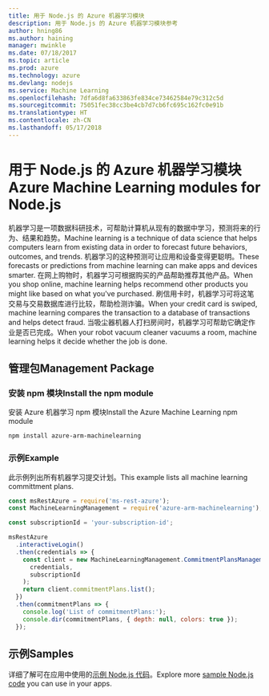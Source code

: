 ```yaml
---
title: 用于 Node.js 的 Azure 机器学习模块
description: 用于 Node.js 的 Azure 机器学习模块参考
author: hning86
ms.author: haining
manager: mwinkle
ms.date: 07/18/2017
ms.topic: article
ms.prod: azure
ms.technology: azure
ms.devlang: nodejs
ms.service: Machine Learning
ms.openlocfilehash: 7dfa6d8fa633863fe834ce73462584e79c312c5d
ms.sourcegitcommit: 75051fec38cc3be4cb7d7cb6fc695c162fc0e91b
ms.translationtype: HT
ms.contentlocale: zh-CN
ms.lasthandoff: 05/17/2018
---
```

# <a name="azure-machine-learning-modules-for-nodejs"></a><span data-ttu-id="f2db2-103">用于 Node.js 的 Azure 机器学习模块</span><span class="sxs-lookup"><span data-stu-id="f2db2-103">Azure Machine Learning modules for Node.js</span></span>

<span data-ttu-id="f2db2-104">机器学习是一项数据科研技术，可帮助计算机从现有的数据中学习，预测将来的行为、结果和趋势。</span><span class="sxs-lookup"><span data-stu-id="f2db2-104">Machine learning is a technique of data science that helps computers learn from existing data in order to forecast future behaviors, outcomes, and trends.</span></span> <span data-ttu-id="f2db2-105">机器学习的这种预测可让应用和设备变得更聪明。</span><span class="sxs-lookup"><span data-stu-id="f2db2-105">These forecasts or predictions from machine learning can make apps and devices smarter.</span></span> <span data-ttu-id="f2db2-106">在网上购物时，机器学习可根据购买的产品帮助推荐其他产品。</span><span class="sxs-lookup"><span data-stu-id="f2db2-106">When you shop online, machine learning helps recommend other products you might like based on what you've purchased.</span></span> <span data-ttu-id="f2db2-107">刷信用卡时，机器学习可将这笔交易与交易数据库进行比较，帮助检测诈骗。</span><span class="sxs-lookup"><span data-stu-id="f2db2-107">When your credit card is swiped, machine learning compares the transaction to a database of transactions and helps detect fraud.</span></span> <span data-ttu-id="f2db2-108">当吸尘器机器人打扫房间时，机器学习可帮助它确定作业是否已完成。</span><span class="sxs-lookup"><span data-stu-id="f2db2-108">When your robot vacuum cleaner vacuums a room, machine learning helps it decide whether the job is done.</span></span>

## <a name="management-package"></a><span data-ttu-id="f2db2-109">管理包</span><span class="sxs-lookup"><span data-stu-id="f2db2-109">Management Package</span></span>


### <a name="install-the-npm-module"></a><span data-ttu-id="f2db2-110">安装 npm 模块</span><span class="sxs-lookup"><span data-stu-id="f2db2-110">Install the npm module</span></span>

<span data-ttu-id="f2db2-111">安装 Azure 机器学习 npm 模块</span><span class="sxs-lookup"><span data-stu-id="f2db2-111">Install the Azure Machine Learning npm module</span></span>

```bash
npm install azure-arm-machinelearning
```

### <a name="example"></a><span data-ttu-id="f2db2-112">示例</span><span class="sxs-lookup"><span data-stu-id="f2db2-112">Example</span></span>

<span data-ttu-id="f2db2-113">此示例列出所有机器学习提交计划。</span><span class="sxs-lookup"><span data-stu-id="f2db2-113">This example lists all machine learning committment plans.</span></span>

```javascript
const msRestAzure = require('ms-rest-azure');
const MachineLearningManagement = require('azure-arm-machinelearning');

const subscriptionId = 'your-subscription-id';

msRestAzure
  .interactiveLogin()
  .then(credentials => {
    const client = new MachineLearningManagement.CommitmentPlansManagementClient(
      credentials,
      subscriptionId
    );
    return client.commitmentPlans.list();
  })
  .then(commitmentPlans => {
    console.log('List of commitmentPlans:');
    console.dir(commitmentPlans, { depth: null, colors: true });
  });
```

## <a name="samples"></a><span data-ttu-id="f2db2-114">示例</span><span class="sxs-lookup"><span data-stu-id="f2db2-114">Samples</span></span>

<span data-ttu-id="f2db2-115">详细了解可在应用中使用的[示例 Node.js 代码](https://azure.microsoft.com/resources/samples/?platform=nodejs)。</span><span class="sxs-lookup"><span data-stu-id="f2db2-115">Explore more [sample Node.js code](https://azure.microsoft.com/resources/samples/?platform=nodejs) you can use in your apps.</span></span>
